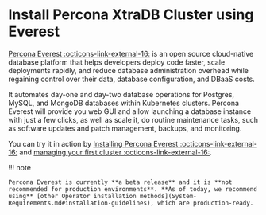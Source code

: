 # Install Percona XtraDB Cluster using Everest

[Percona Everest :octicons-link-external-16:](https://docs.percona.com/everest/) is an open source cloud-native database platform that helps developers deploy code faster, scale deployments rapidly, and reduce database administration overhead while regaining control over their data, database configuration, and DBaaS costs.

It automates day-one and day-two database operations for Postgres, MySQL, and MongoDB databases within Kubernetes clusters.
Percona Everest will provide you web GUI and allow launching a database instance with just a few clicks, as well as scale it, do routine maintenance tasks, such as software updates and patch management, backups, and monitoring.

You can try it in action by [Installing Percona Everest :octicons-link-external-16:](https://docs.percona.com/everest/quickstart-guide/qs-overview.html) and [managing your first cluster :octicons-link-external-16:](https://docs.percona.com/everest/use/cluster-management.html).

!!! note

    Percona Everest is currently **a beta release** and it is **not recommended for production environments**. **As of today, we recommend using** [other Operator installation methods](System-Requirements.md#installation-guidelines), which are production-ready.
